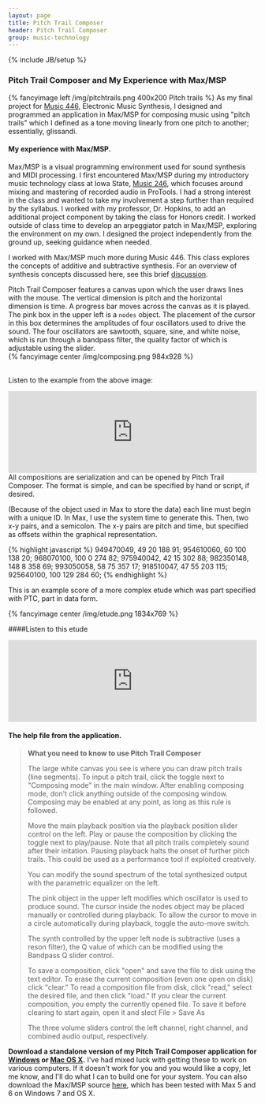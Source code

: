 ```yaml
---
layout: page
title: Pitch Trail Composer
header: Pitch Trail Composer
group: music-technology
---
```

{% include JB/setup %}

### Pitch Trail Composer and My Experience with Max/MSP
{% fancyimage left /img/pitchtrails.png 400x200 Pitch trails %}
As my final project for [Music 446](http://www.music.iastate.edu/courses/446/), Electronic Music Synthesis, I designed and programmed an application in Max/MSP for composing music using "pitch trails" which I defined as a tone moving linearly from one pitch to another; essentially, glissandi.

#### My experience with Max/MSP.
Max/MSP is a visual programming environment used for sound synthesis and MIDI processing. I first encountered Max/MSP during my introductory music technology class at Iowa State, [Music 246](http://www.music.iastate.edu/courses/246/), which focuses around mixing and mastering of recorded audio in ProTools. I had a strong interest in the class and wanted to take my involvement a step further than required by the syllabus. I worked with my professor, Dr. Hopkins, to add an additional project component by taking the class for Honors credit. I worked outside of class time to develop an arpeggiator patch in Max/MSP, exploring the environment on my own. I designed the project independently from the ground up, seeking guidance when needed. 

I worked with Max/MSP much more during Music 446. This class explores the concepts of additive and subtractive synthesis. For an overview of synthesis concepts discussed here, see this brief [discussion](http://www.sonicspot.com/guide/synthesistypes.html). 

Pitch Trail Composer features a canvas  upon which the user draws lines with the mouse. The vertical dimension is pitch and the horizontal dimension is time. A progress bar moves across the canvas as it is played. The pink box in the upper left is a `nodes` object. The placement of the cursor in this box determines the amplitudes of four oscillators used to drive the sound. The four oscillators are sawtooth, square, sine, and white noise, which is run through a bandpass filter, the quality factor of which is adjustable using the slider.  
{% fancyimage center /img/composing.png 984x928 %}  
<br/>
  
Listen to the example from the above image:

<center><iframe width="100%" height="166" scrolling="no" frameborder="no" src="https://w.soundcloud.com/player/?url=http%3A%2F%2Fapi.soundcloud.com%2Ftracks%2F74590917&amp;color=33b5e5&amp;auto_play=false&amp;show_artwork=false"> </iframe></center>
All compositions are serialization and can be opened by Pitch Trail Composer. The format is simple, and can be specified by hand or script, if desired.

(Because of the object used in Max to store the data) each line must begin with a unique ID. In Max, I use the system time to generate this. Then, two x-y pairs, and a semicolon. The x-y pairs are pitch and time, but specified as offsets within the graphical representation.  

{% highlight javascript %}
949470049, 49 20 188 91; 
954610060, 60 100 138 20;
968070100, 100 0 274 82;
975940042, 42 15 302 88;
982350148, 148 8 358 69;
993050058, 58 75 357 17;
918510047, 47 55 203 115;
925640100, 100 129 284 60;
{% endhighlight %}

This is an example score of a more complex etude which was part specified with PTC, part in data form.

{% fancyimage center /img/etude.png 1834x769 %}


####Listen to this etude
<center><iframe width="100%" height="166" scrolling="no" frameborder="no" src="https://w.soundcloud.com/player/?url=http%3A%2F%2Fapi.soundcloud.com%2Ftracks%2F74578364&amp;color=33b5e5&amp;auto_play=false&amp;show_artwork=false"> </iframe></center>

#### The help file from the application.
> **What you need to know to use Pitch Trail Composer**  
>  
> The large white canvas you see is where you can draw pitch trails (line segments). To input a pitch trail, click the toggle next to "Composing mode" in the main window. After enabling composing mode, don't click anything outside of the composing window. Composing may be enabled at any point, as long as this rule is followed.   
>  
> Move the main playback position via the playback position slider control on the left. Play or pause the composition by clicking the toggle next to play/pause. Note that all pitch trails completely sound after their initation. Pausing playback halts the onset of further pitch trails. This could be used as a performance tool if exploited creatively.  
>  
> You can modify the sound spectrum of the total synthesized output with the parametric equalizer on the left.  
>  
> The pink object in the upper left modifies which oscillator is used to produce sound. The cursor inside the nodes object may be placed manually or controlled during playback. To allow the cursor to move in a circle automatically during playback, toggle the auto-move switch.   
>  
> The synth controlled by the upper left node is subtractive (uses a reson filter), the Q value of which can be modified using the Bandpass Q slider control.  
>  
> To save a composition, click "open" and save the file to disk using the text editor. To erase the current composition (even one open on disk) click "clear." To read a composition file from disk, click "read," select the desired file, and then click "load." If you clear the current composition, you empty the currently opened file. To save it before clearing to start again, open it and slect File > Save As  
>  
> The three volume sliders control the left channel, right channel, and combined audio output, respectively.  


**Download a standalone version of my Pitch Trail Composer application for [Windows](/files/ptc-win7.zip) or [Mac OS X](/files/ptc-osx.zip).** I've had mixed luck with getting these to work on various computers. If it doesn't work for you and you would like a copy, let me know, and I'll do what I can to build one for your system. You can also download the Max/MSP source [here](/files/ptc-src.zip), which has been tested with Max 5 and 6 on Windows 7 and OS X.
